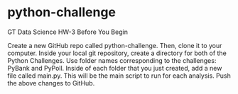 # python-challenge
GT Data Science HW-3
  Before You Begin

  Create a new GitHub repo called python-challenge. Then, clone it to your computer.
  Inside your local git repository, create a directory for both of the  Python Challenges. Use folder names corresponding to the        challenges: PyBank and  PyPoll.
  Inside of each folder that you just created, add a new file called main.py. This will be the main script to run for each analysis.
  Push the above changes to GitHub.
